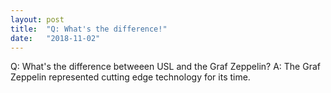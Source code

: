 ```yaml
---
layout: post
title:  "Q:	What's the difference!"
date:   "2018-11-02"
---
```

Q:	What's the difference betweeen USL and the Graf Zeppelin?
A:	The Graf Zeppelin represented cutting edge technology for its time.
